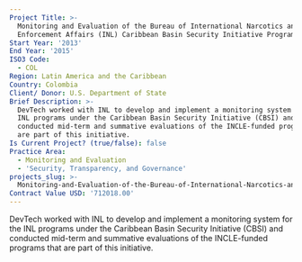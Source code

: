 ```yaml
---
Project Title: >-
  Monitoring and Evaluation of the Bureau of International Narcotics and Law
  Enforcement Affairs (INL) Caribbean Basin Security Initiative Program (CBSI)
Start Year: '2013'
End Year: '2015'
ISO3 Code:
  - COL
Region: Latin America and the Caribbean
Country: Colombia
Client/ Donor: U.S. Department of State
Brief Description: >-
  DevTech worked with INL to develop and implement a monitoring system for the
  INL programs under the Caribbean Basin Security Initiative (CBSI) and
  conducted mid-term and summative evaluations of the INCLE-funded programs that
  are part of this initiative.
Is Current Project? (true/false): false
Practice Area:
  - Monitoring and Evaluation
  - 'Security, Transparency, and Governance'
projects_slug: >-
  Monitoring-and-Evaluation-of-the-Bureau-of-International-Narcotics-and-Law-Enforcement-Affairs-(INL)
Contract Value USD: '712018.00'
---
```

DevTech worked with INL to develop and implement a monitoring system for the INL programs under the Caribbean Basin Security Initiative (CBSI) and conducted mid-term and summative evaluations of the INCLE-funded programs that are part of this initiative.